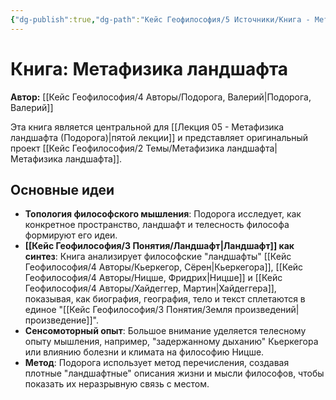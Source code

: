 ```yaml
---
{"dg-publish":true,"dg-path":"Кейс Геофилософия/5 Источники/Книга - Метафизика ландшафта (Подорога)","permalink":"/kejs-geofilosofiya/5-istochniki/kniga-metafizika-landshafta-podoroga/","dgShowLocalGraph":true}
---
```



# Книга: Метафизика ландшафта

**Автор:** [[Кейс Геофилософия/4 Авторы/Подорога, Валерий\|Подорога, Валерий]]

Эта книга является центральной для [[Лекция 05 - Метафизика ландшафта (Подорога)\|пятой лекции]] и представляет оригинальный проект [[Кейс Геофилософия/2 Темы/Метафизика ландшафта\|Метафизика ландшафта]].

## Основные идеи
- **Топология философского мышления**: Подорога исследует, как конкретное пространство, ландшафт и телесность философа формируют его идеи.
- **[[Кейс Геофилософия/3 Понятия/Ландшафт\|Ландшафт]] как синтез**: Книга анализирует философские "ландшафты" [[Кейс Геофилософия/4 Авторы/Кьеркегор, Сёрен\|Кьеркегора]], [[Кейс Геофилософия/4 Авторы/Ницше, Фридрих\|Ницше]] и [[Кейс Геофилософия/4 Авторы/Хайдеггер, Мартин\|Хайдеггера]], показывая, как биография, география, тело и текст сплетаются в единое "[[Кейс Геофилософия/3 Понятия/Земля произведений\|произведение]]".
- **Сенсомоторный опыт**: Большое внимание уделяется телесному опыту мышления, например, "задержанному дыханию" Кьеркегора или влиянию болезни и климата на философию Ницше.
- **Метод**: Подорога использует метод перечисления, создавая плотные "ландшафтные" описания жизни и мысли философов, чтобы показать их неразрывную связь с местом.